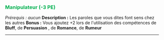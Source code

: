 ### <span style="color:rgb(0, 176, 80)">Manipulateur (-3 PE)</span>
*Prérequis : aucun*
**Description :** Les paroles que vous dites font sens chez les autres
**Bonus :** Vous ajoutez +2 lors de l'utilisation des compétences de **Bluff**, de **Persuasion** , de **Romance**, de **Rumeur**

---